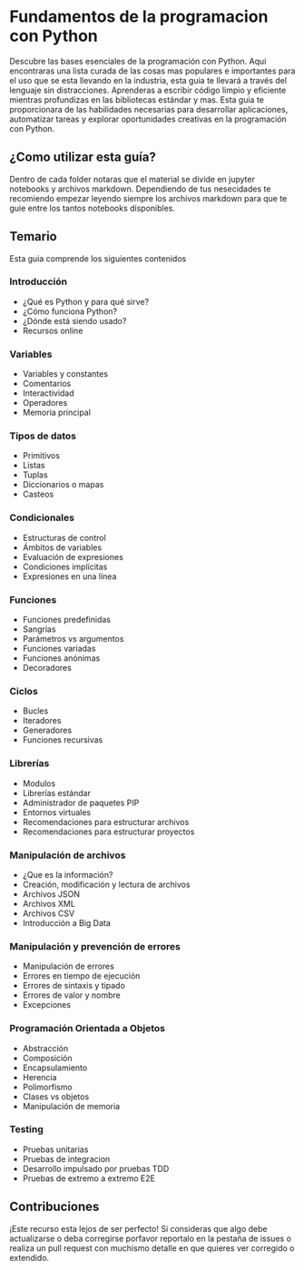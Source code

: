 # Fundamentos de la programacion con Python

Descubre las bases esenciales de la programación con Python. Aqui encontraras una lista curada de las cosas mas populares e importantes para el uso que se esta llevando en la industria, esta guia te llevará a través del lenguaje sin distracciones. Aprenderas a escribir código limpio y eficiente mientras profundizas en las bibliotecas estándar y mas. Esta guia te proporcionara de las habilidades necesarias para desarrollar aplicaciones, automatizar tareas y explorar oportunidades creativas en la programación con Python. 

## ¿Como utilizar esta guía?

Dentro de cada folder notaras que el material se divide en jupyter notebooks y archivos markdown. Dependiendo de tus nesecidades te recomiendo empezar leyendo siempre los archivos markdown para que te guie entre los tantos notebooks disponibles.

## Temario

Esta guia comprende los siguientes contenidos

### Introducción
- ¿Qué es Python y para qué sirve?
- ¿Cómo funciona Python?
- ¿Dónde está siendo usado?
- Recursos online

### Variables
- Variables y constantes
- Comentarios
- Interactividad
- Operadores
- Memoria principal

### Tipos de datos
- Primitivos
- Listas
- Tuplas
- Diccionarios o mapas
- Casteos

### Condicionales
- Estructuras de control
- Ámbitos de variables
- Evaluación de expresiones
- Condiciones implícitas
- Expresiones en una línea

### Funciones
- Funciones predefinidas
- Sangrías
- Parámetros vs argumentos
- Funciones variadas
- Funciones anónimas
- Decoradores

### Ciclos
- Bucles
- Iteradores
- Generadores
- Funciones recursivas

### Librerías
- Modulos
- Librerías estándar
- Administrador de paquetes PIP
- Entornos virtuales
- Recomendaciones para estructurar archivos
- Recomendaciones para estructurar proyectos

### Manipulación de archivos
- ¿Que es la información?
- Creación, modificación y lectura de archivos
- Archivos JSON
- Archivos XML
- Archivos CSV
- Introducción a Big Data

### Manipulación y prevención de errores
- Manipulación de errores
- Errores en tiempo de ejecución
- Errores de sintaxis y tipado
- Errores de valor y nombre
- Excepciones

### Programación Orientada a Objetos
- Abstracción
- Composición
- Encapsulamiento
- Herencia
- Polimorfismo
- Clases vs objetos
- Manipulación de memoria

### Testing
- Pruebas unitarias
- Pruebas de integracion
- Desarrollo impulsado por pruebas TDD
- Pruebas de extremo a extremo E2E

## Contribuciones

¡Este recurso esta lejos de ser perfecto! Si consideras que algo debe actualizarse o deba corregirse porfavor reportalo en la pestaña de issues o realiza un pull request con muchismo detalle en que quieres ver corregido o extendido.